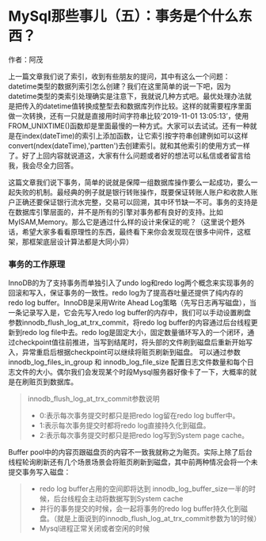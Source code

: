 # MySql那些事儿（五）：事务是个什么东西？
作者：阿茂

上一篇文章我们说了索引，收到有些朋友的提问，其中有这么一个问题：datetime类型的数据列索引怎么创建？我们在这里简单的说一下吧，因为datetime类型的类索引处理确实是注意下，我就说几种方式吧。最优处理办法就是把传入的datetime值转换成整型去和数据库列作比较。这样的就需要程序里面做一次转换，还有一只就是直接用时间字符串比较‘2019-11-01 13:05:13’，使用FROM_UNIXTIME()函数却是里面最慢的一种方式。大家可以去试试。还有一种就是在index(dateTime)的索引上添加函数，让它索引按字符串创建例如可以这样convert(ndex(dateTime),'partten')去创建索引。就和其他索引的使用方式一样了。好了上回内容就说道这，大家有什么问题或者好的想法可以私信或者留言给我，我会尽全力回答。

这篇文章我们说下事务，简单的说就是保障一组数据库操作要么一起成功，要么一起失败的机制。最经典的例子就是银行转账操作，既要保证转账人账户和收款人账户正确还要保证银行流水完整，交易可以回溯，其中环节缺一不可。事务的支持是在数据库引擎层面的，并不是所有的引擎对事务都有良好的支持。比如MyISAM,Memory。那么它是通过什么样的设计来保证的呢？（这里说个题外话，希望大家多看看原理性的东西，最终看下来你会发现现在很多中间件，这框架，那框架底层设计算法都是大同小异）
### 事务的工作原理

InnoDB的为了支持事务而单独引入了undo log和redo log两个概念来实现事务的回滚和写入，保证事务的一致性。redo log为了提高吞吐量还提供了纯内存的redo log buffer。InnoDB是采用Write Ahead Log策略（先写日志再写磁盘），当一条记录写入是，它会先写入redo log buffer的内存中，我们可以手动设置刷盘参数innodb_flush_log_at_trx_commit，将redo log buffer的内容通过后台线程更新到redo log file中去。redo log是固定大小，固定数量循环写入的一个闭环，通过checkpoint值往前推进，当写到结尾时，将头部的文件刷到磁盘后重新开始写入，异常重启后根据checkpoint可以继续将赃页刷新到磁盘。 可以通过参数innodb_log_files_in_group 和 innodb_log_file_size 配置日志文件数量和每个日志文件的大小。偶尔我们会发现某个时段Mysql服务器好像卡了一下，大概率的就是在刷赃页到数据库。
> innodb_flush_log_at_trx_commit参数说明
> - 0:表示每次事务提交时都只是把redo log留在redo log buffer中。
> - 1:表示每次事务提交时都将redo log直接持久化到磁盘。
> - 2:表示每次事务提交时都只是把redo log写到System page cache。

Buffer pool中的内容页跟磁盘页的内容不一致我就称之为赃页。实际上除了后台线程轮询刷新还有几个场景场景会将赃页刷新到磁盘，其中前两种情况会将一个未提交事务写入磁盘：
> - redo log buffer占用的空间即将达到 innodb_log_buffer_size一半的时候，后台线程会主动将数据写到System cache
> - 并行的事务提交的时候，会一起将事务的redo log buffer持久化到磁盘。（就是上面说到的innodb_flush_log_at_trx_commit参数为1的时候）
> - Mysql进程正常关闭或者空闲的时候